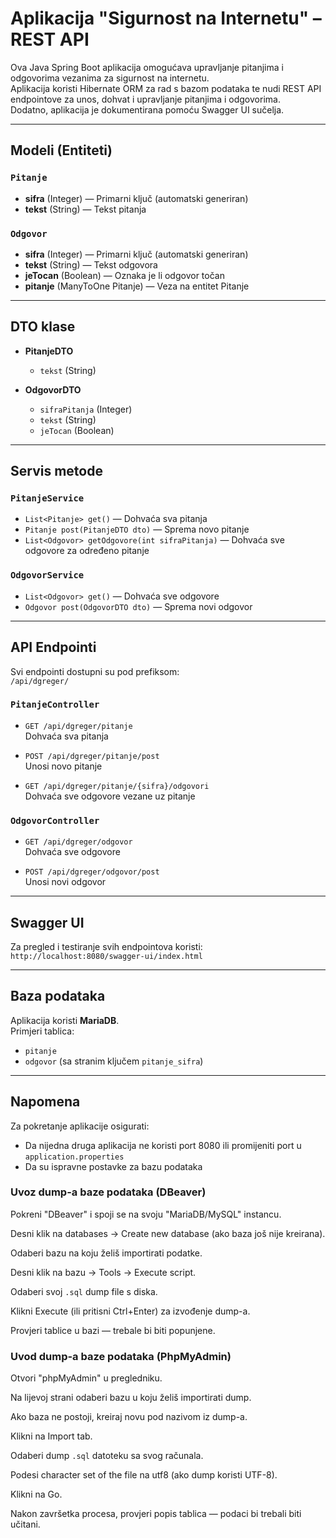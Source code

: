 # Aplikacija "Sigurnost na Internetu" – REST API

Ova Java Spring Boot aplikacija omogućava upravljanje pitanjima i odgovorima vezanima za sigurnost na internetu.  
Aplikacija koristi Hibernate ORM za rad s bazom podataka te nudi REST API endpointove za unos, dohvat i upravljanje pitanjima i odgovorima.  
Dodatno, aplikacija je dokumentirana pomoću Swagger UI sučelja.

---

## Modeli (Entiteti)

### `Pitanje`

- **sifra** (Integer) — Primarni ključ (automatski generiran)
- **tekst** (String) — Tekst pitanja

### `Odgovor`

- **sifra** (Integer) — Primarni ključ (automatski generiran)
- **tekst** (String) — Tekst odgovora
- **jeTocan** (Boolean) — Oznaka je li odgovor točan
- **pitanje** (ManyToOne Pitanje) — Veza na entitet Pitanje

---

## DTO klase

- **PitanjeDTO**

  - `tekst` (String)

- **OdgovorDTO**
  - `sifraPitanja` (Integer)
  - `tekst` (String)
  - `jeTocan` (Boolean)

---

## Servis metode

### `PitanjeService`

- `List<Pitanje> get()` — Dohvaća sva pitanja
- `Pitanje post(PitanjeDTO dto)` — Sprema novo pitanje
- `List<Odgovor> getOdgovore(int sifraPitanja)` — Dohvaća sve odgovore za određeno pitanje

### `OdgovorService`

- `List<Odgovor> get()` — Dohvaća sve odgovore
- `Odgovor post(OdgovorDTO dto)` — Sprema novi odgovor

---

## API Endpointi

Svi endpointi dostupni su pod prefiksom:  
`/api/dgreger/`

### `PitanjeController`

- `GET /api/dgreger/pitanje`  
  Dohvaća sva pitanja

- `POST /api/dgreger/pitanje/post`  
  Unosi novo pitanje

- `GET /api/dgreger/pitanje/{sifra}/odgovori`  
  Dohvaća sve odgovore vezane uz pitanje

### `OdgovorController`

- `GET /api/dgreger/odgovor`  
  Dohvaća sve odgovore

- `POST /api/dgreger/odgovor/post`  
  Unosi novi odgovor

---

## Swagger UI

Za pregled i testiranje svih endpointova koristi:  
`http://localhost:8080/swagger-ui/index.html`

---

## Baza podataka

Aplikacija koristi **MariaDB**.  
Primjeri tablica:

- `pitanje`
- `odgovor` (sa stranim ključem `pitanje_sifra`)

---

## Napomena

Za pokretanje aplikacije osigurati:

- Da nijedna druga aplikacija ne koristi port 8080 ili promijeniti port u `application.properties`
- Da su ispravne postavke za bazu podataka

### Uvoz dump-a baze podataka (DBeaver)

Pokreni "DBeaver" i spoji se na svoju "MariaDB/MySQL" instancu.

Desni klik na databases → Create new database (ako baza još nije kreirana).

Odaberi bazu na koju želiš importirati podatke.

Desni klik na bazu → Tools → Execute script.

Odaberi svoj `.sql` dump file s diska.

Klikni Execute (ili pritisni Ctrl+Enter) za izvođenje dump-a.

Provjeri tablice u bazi — trebale bi biti popunjene.

### Uvod dump-a baze podataka (PhpMyAdmin)

Otvori "phpMyAdmin" u pregledniku.

Na lijevoj strani odaberi bazu u koju želiš importirati dump.

Ako baza ne postoji, kreiraj novu pod nazivom iz dump-a.

Klikni na Import tab.

Odaberi dump `.sql` datoteku sa svog računala.

Podesi character set of the file na utf8 (ako dump koristi UTF-8).

Klikni na Go.

Nakon završetka procesa, provjeri popis tablica — podaci bi trebali biti učitani.
